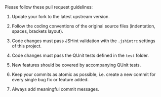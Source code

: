Please follow these pull request guidelines:1. Update your fork to the latest upstream version.2. Follow the coding conventions of the original source files (indentation, spaces, brackets layout).3. Code changes must pass JSHint validation with the `.jshintrc` settings of this project.4. Code changes must pass the QUnit tests defined in the `test` folder.5. New features should be covered by accompanying QUnit tests.6. Keep your commits as atomic as possible, i.e. create a new commit for every single bug fix or feature added.7. Always add meaningful commit messages.